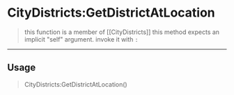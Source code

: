 # CityDistricts:GetDistrictAtLocation
> this function is a member of [[CityDistricts]]
> this method expects an implicit "self" argument. invoke it with `:`
-----
## Usage
> CityDistricts:GetDistrictAtLocation()
